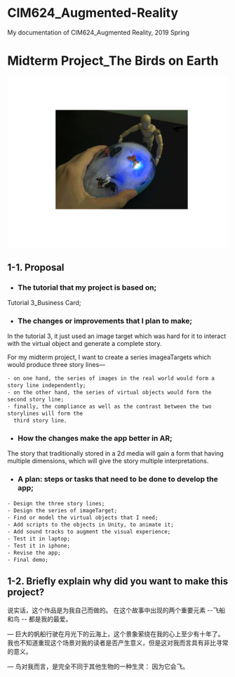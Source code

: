 # CIM624_Augmented-Reality
My documentation of CIM624_Augmented Reality, 2019 Spring

# Midterm Project_The Birds on Earth

![](https://github.com/yuanfang313/CIM642_Physical_Computing/blob/master/Midterm%20Project/Assets/Midterm_01.gif?raw=true)

 ## 1-1. Proposal
 
* ### The tutorial that my project is based on;
Tutorial 3_Business Card;

* ### The changes or improvements that I plan to make;
In the tutorial 3, it just used an image target which was hard for it to interact with the virtual object and generate a complete story.

For my midterm project, I want to create a series imageaTargets which would produce three story lines—
```
- on one hand, the series of images in the real world would form a story line independently;
- on the other hand, the series of virtual objects would form the second story line; 
- finally, the compliance as well as the contrast between the two storylines will form the 
  third story line. 
```
* ### How the changes make the app better in AR;

The story that traditionally stored in a 2d media will gain a form that having multiple dimensions, which will give the story multiple interpretations. 

* ###  A plan: steps or tasks that need to be done to develop the app;

```
- Design the three story lines;
- Design the series of imageTarget;
- Find or model the virtual objects that I need;
- Add scripts to the objects in Unity, to animate it;
- Add sound tracks to augment the visual experience;
- Test it in laptop; 
- Test it in iphone;
- Revise the app;
- Final demo;
```

## 1-2. Briefly explain why did you want to make this project?

说实话，这个作品是为我自己而做的。
在这个故事中出现的两个重要元素 --飞船和鸟 -- 都是我的最爱。

— 巨大的帆船行驶在月光下的云海上，这个景象萦绕在我的心上至少有十年了。
  我也不知道重现这个场景对我的读者是否产生意义，但是这对我而言具有非比寻常的意义。
  
— 鸟对我而言，是完全不同于其他生物的一种生灵：
  因为它会飞。
  
  
  




